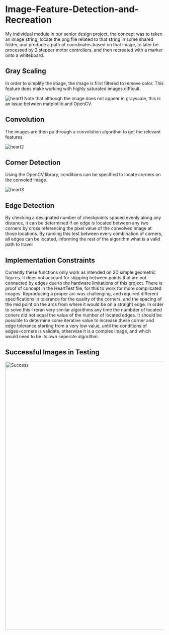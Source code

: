 # Image-Feature-Detection-and-Recreation

My individual module in our senior design project, the concept was to taken an image string, locate the png file related to that string in some shared folder, and produce a path of coordinates based on that image, to later be processed by 2 stepper motor controllers, and then recreated with a marker onto a whiteboard. 

<h2>Gray Scaling</h2>
In order to simplify the image, the image is first filtered to remove color. This feature does make working with highly saturated images difficult.

![heart1](https://user-images.githubusercontent.com/77860961/235528192-b07e892b-9157-4fc1-a2d3-01606ce403e4.png)
Note that although the image does not appear in grayscale, this is an issue between matplotlib and OpenCV.

<h2>Convolution</h2>
The images are then pu through a convolution algorithm to get the relevant features

![heart2](https://user-images.githubusercontent.com/77860961/235528406-ef3acaf1-1f53-49aa-970c-4370053286aa.png)

<h2>Corner Detection</h2>
Using the OpenCV library, conditions can be specified to locate corners on the convoled image.

![heart3](https://user-images.githubusercontent.com/77860961/235528693-1b0d585a-9855-40a6-83bf-ab06d742b2ec.png)

<h2>Edge Detection</h2>
By checking a designated number of checkpoints spaced evenly along any distance, it can be determined if an edge is located between any two corners by cross referencing the pixel value of the convolved image at those locations. By running this test between every combination of corners, all edges can be located, informing the rest of the algorithm what is a valid path to travel

<h2>Implementation Constraints</h2>
Currently these functions only work as intended on 2D simple geometric figures. It does not account for skipping between points that are not connected by edges due to the hardware limitations of this project. There is proof of concept in the HeartTest file, for this to work for more complicated images. Reproducing a proper arc was challenging, and required different specifications in tolerance for the quality of the corners, and the spacing of the mid point on the arcs from where it would be on a straight edge. In order to solve this I reran very similar algorithms any time the numbder of located coners did not equal the value of the number of located edges. It should be possible to determine some iterative value to increase these corner and edge tolerance starting from a very low value, until the conditions of edges=corners is validate, otherwise it is a complex image, and which would need to be its own seperate algorithm.

<h2>Successful Images in Testing</h2>

<img width="852" alt="Success" src="https://user-images.githubusercontent.com/77860961/235530573-cbeb4dd2-d08e-4b58-84db-1c8f2262b892.PNG">

